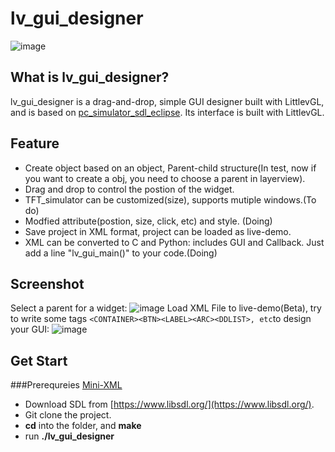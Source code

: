 # lv_gui_designer

![image](https://github.com/kaiakz/lv_gui_designer/blob/dev/docs/image/sceenshot_lv_gui_designer_1.gif)

## What is lv_gui_designer?
lv_gui_designer is a drag-and-drop, simple GUI designer built with LittlevGL, and is based on [pc_simulator_sdl_eclipse](https://github.com/littlevgl/pc_simulator_sdl_eclipse). Its interface is built with LittlevGL.

## Feature
* Create object based on an object, Parent-child structure(In test, now if you want to create a obj, you need to choose a parent in layerview).
* Drag and drop to control the postion of the widget.
* TFT_simulator can be customized(size), supports mutiple windows.(To do)
* Modfied attribute(postion, size, click, etc) and style. (Doing)
* Save project in XML format, project can be loaded as live-demo. 
* XML can be converted to C and Python: includes GUI and Callback. Just add a line "lv_gui_main()" to your code.(Doing)

## Screenshot
Select a parent for a widget:
![image](https://github.com/kaiakz/lv_gui_designer/blob/dev/docs/image/treeview.gif)
Load XML File to live-demo(Beta), try to write some tags `<CONTAINER><BTN><LABEL><ARC><DDLIST>, etc`to design your GUI:
![image](https://github.com/kaiakz/lv_gui_designer/blob/dev/docs/image/load.gif)

## Get Start
###Prerequreies [Mini-XML](https://github.com/michaelrsweet/mxml)
* Download SDL from [https://www.libsdl.org/](https://www.libsdl.org/). 
* Git clone the project.
* **cd** into the folder, and **make**
* run **./lv_gui_designer**